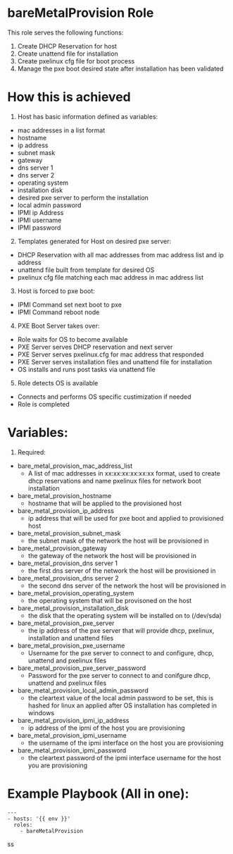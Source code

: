 # bareMetalProvision Role
This role serves the following functions:
1. Create DHCP Reservation for host
2. Create unattend file for installation
3. Create pxelinux cfg file for boot process
4. Manage the pxe boot desired state after installation has been validated

# How this is achieved
1. Host has basic information defined as variables:
- mac addresses in a list format
- hostname
- ip address
- subnet mask
- gateway
- dns server 1
- dns server 2
- operating system
- installation disk
- desired pxe server to perform the installation
- local admin password
- IPMI ip Address
- IPMI username
- IPMI password
2. Templates generated for Host on desired pxe server:
- DHCP Reservation with all mac addresses from mac address list and ip address
- unattend file built from template for desired OS
- pxelinux cfg file matching each mac address in mac address list
3. Host is forced to pxe boot:
- IPMI Command set next boot to pxe
- IPMI Command reboot node
4. PXE Boot Server takes over:
- Role waits for OS to become available
- PXE Server serves DHCP reservation and next server
- PXE Server serves pxelinux.cfg for mac address that responded
- PXE Server serves installation files and unattend file for installation
- OS installs and runs post tasks via unattend file
5. Role detects OS is available
- Connects and performs OS specific custimization if needed
- Role is completed

# Variables:
1. Required:
- bare_metal_provision_mac_address_list
  * A list of mac addresses in xx:xx:xx:xx:xx:xx format, used to create dhcp reservations and name pxelinux files for network boot installation
- bare_metal_provision_hostname
  * hostname that will be applied to the provisioned host
- bare_metal_provision_ip_address
  * ip address that will be used for pxe boot and applied to provisioned host
- bare_metal_provision_subnet_mask
  * the subnet mask of the network the host will be provisioned in
- bare_metal_provision_gateway
  * the gateway of the network the host will be provisioned in
- bare_metal_provision_dns server 1
  * the first dns server of the network the host will be provisioned in
- bare_metal_provision_dns server 2
  * the second dns server of the network the host will be provisioned in
- bare_metal_provision_operating_system
  * the operating system that will be provisoned on the host
- bare_metal_provision_installation_disk
  * the disk that the operating system will be installed on to (/dev/sda)
- bare_metal_provision_pxe_server
  * the ip address of the pxe server that will provide dhcp, pxelinux, installation and unattend files
- bare_metal_provision_pxe_username
  * Username for the pxe server to connect to and configure, dhcp, unattend and pxelinux files
- bare_metal_provision_pxe_server_password
  * Password for the pxe server to connect to and conifgure dhcp, unattend and pxelinux files
- bare_metal_provision_local_admin_password
  * the cleartext value of the local admin password to be set, this is hashed for linux an applied after OS installation has completed in windows
- bare_metal_provision_ipmi_ip_address
  * ip address of the ipmi of the host you are provisioning
- bare_metal_provision_ipmi_username
  * the username of the ipmi interface on the host you are provisioning
- bare_metal_provision_ipmi_password
  * the cleartext password of the ipmi interface username for the host you are provisioning

# Example Playbook (All in one):
```
---
- hosts: '{{ env }}'
  roles:
    - bareMetalProvision
```
ss